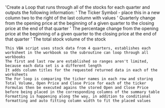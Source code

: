 'Create a Loop that runs through all of the stocks for each quarter and outputs the following information:
    ' The Ticker Symbol - place this in a new column two to the right of the last column with values
    ' Quarterly change from the opening price at the beginning of a given quarter to the closing price at the end of that quarter
    ' The percentage change from the opening price at the beginning of a given quarter to the closing price at the end of that quarter
    ' The total stock volume of the stock


    This VBA script uses stock data from 4 quarters, establishes each worksheet in the workbook so the subroutine can loop through all workbooks
    The first and last row are established so ranges aren't limited, because each data set is a different length
    It adds column titles for the requested returned data in each of the worksheets
    The For loop is comparing the ticker names in each row and storing Total Volume, Open Price and Close Price for each of the ticker
    Formulas then be executed agains the stored Open and Close Price before being placed in the corresponding columns of the summary table
    Formatting is happening along the way, in addition to conditional formatting and auto fitting column width to fit the placed values
    
